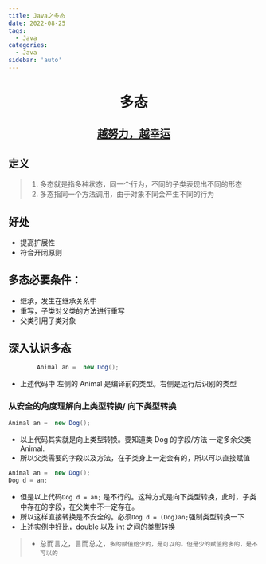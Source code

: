```yaml
---
title: Java之多态
date: 2022-08-25
tags:
  - Java
categories:
  - Java
sidebar: 'auto'
---
```


<div align = "center"><h1>多态</h1></div>
<div align = "center"><h2><u>越努力，越幸运</u></h2></div>

## 定义

> 1. 多态就是指多种状态，同一个行为，不同的子类表现出不同的形态
> 2. 多态指同一个方法调用，由于对象不同会产生不同的行为

## 好处

- 提高扩展性
- 符合开闭原则

## 多态必要条件：

- 继承，发生在继承关系中
- 重写，子类对父类的方法进行重写
- 父类引用子类对象

## 深入认识多态

```Java
        Animal an =  new Dog();
```

- 上述代码中 左侧的 Animal 是编译前的类型。右侧是运行后识别的类型

### 从安全的角度理解向上类型转换/ 向下类型转换

```Java
Animal an =  new Dog();
```

- 以上代码其实就是向上类型转换。要知道类 Dog 的字段/方法 一定多余父类 Animal.
- 所以父类需要的字段以及方法，在子类身上一定会有的，所以可以直接赋值

```Java
Animal an =  new Dog();
Dog d = an;
```

- 但是以上代码`Dog d = an;` 是不行的。这种方式是向下类型转换，此时，子类中存在的字段，在父类中不一定存在。
- 所以这样直接转换是不安全的。必须`Dog d = (Dog)an;`强制类型转换一下
- 上述实例中好比，double 以及 int 之间的类型转换

> - 总而言之，言而总之，`多的赋值给少的，是可以的。但是少的赋值给多的，是不可以的`

